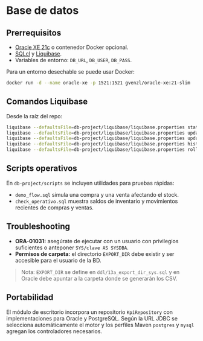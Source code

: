 # Base de datos

## Prerrequisitos
- [Oracle XE 21c](https://www.oracle.com/database/technologies/xe-downloads.html) o contenedor Docker opcional.
- [SQLcl](https://www.oracle.com/database/technologies/appdev/sqlcl.html) y [Liquibase](https://www.liquibase.org/).
- Variables de entorno: `DB_URL`, `DB_USER`, `DB_PASS`.

Para un entorno desechable se puede usar Docker:
```bash
docker run -d --name oracle-xe -p 1521:1521 gvenzl/oracle-xe:21-slim
```

## Comandos Liquibase
Desde la raíz del repo:
```bash
liquibase --defaultsFile=db-project/liquibase/liquibase.properties status
liquibase --defaultsFile=db-project/liquibase/liquibase.properties update
liquibase --defaultsFile=db-project/liquibase/liquibase.properties updateSQL
liquibase --defaultsFile=db-project/liquibase/liquibase.properties history
liquibase --defaultsFile=db-project/liquibase/liquibase.properties rollbackCount 1
```

## Scripts operativos

En `db-project/scripts` se incluyen utilidades para pruebas rápidas:

- `demo_flow.sql` simula una compra y una venta afectando el stock.
- `check_operativo.sql` muestra saldos de inventario y movimientos recientes de compras y ventas.

## Troubleshooting
- **ORA-01031:** asegúrate de ejecutar con un usuario con privilegios suficientes o anteponer `SYS/clave AS SYSDBA`.
- **Permisos de carpeta:** el directorio `EXPORT_DIR` debe existir y ser accesible para el usuario de la BD.

> Nota: `EXPORT_DIR` se define en `ddl/13a_export_dir_sys.sql` y en Oracle debe apuntar a la carpeta donde se generarán los CSV.

## Portabilidad

El módulo de escritorio incorpora un repositorio `KpiRepository` con implementaciones para Oracle y PostgreSQL. Según la URL JDBC se selecciona automáticamente el motor y los perfiles Maven `postgres` y `mysql` agregan los controladores necesarios.
